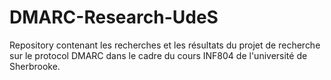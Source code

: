 # DMARC-Research-UdeS
Repository contenant les recherches et les résultats du projet de recherche sur le protocol DMARC dans le cadre du cours INF804 de l'université de Sherbrooke.
